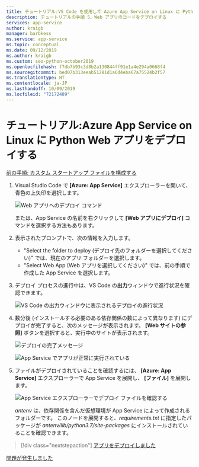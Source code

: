 ```yaml
---
title: チュートリアル:VS Code を使用して Azure App Service on Linux に Python Web アプリをデプロイする
description: チュートリアルの手順 5、Web アプリのコードをデプロイする
services: app-service
author: kraigb
manager: barbkess
ms.service: app-service
ms.topic: conceptual
ms.date: 09/12/2019
ms.author: kraigb
ms.custom: seo-python-october2019
ms.openlocfilehash: f7db7b93c3d8b2a130844ff91e1a4e294a0668f4
ms.sourcegitcommit: bed07b313eeab51281d1a6d4eba67a75524b2f57
ms.translationtype: HT
ms.contentlocale: ja-JP
ms.lasthandoff: 10/09/2019
ms.locfileid: "72172489"
---
```

# <a name="tutorial-deploy-your-python-web-app-to-azure-app-service-on-linux"></a>チュートリアル:Azure App Service on Linux に Python Web アプリをデプロイする

[前の手順: カスタム スタートアップ ファイルを構成する](tutorial-deploy-app-service-on-linux-04.md)

1. Visual Studio Code で **[Azure: App Service]** エクスプローラーを開いて、青色の上矢印を選択します。

   ![Web アプリへのデプロイ コマンド](media/deploy-azure/deploy-to-web-app-command.png)

    または、App Service の名前を右クリックして **[Web アプリにデプロイ]** コマンドを選択する方法もあります。

1. 表示されたプロンプトで、次の情報を入力します。

    - "Select the folder to deploy (デプロイ先のフォルダーを選択してください)" では、現在のアプリ フォルダーを選択します。
    - "Select Web App (Web アプリを選択してください)" では、前の手順で作成した App Service を選択します。

1. デプロイ プロセスの進行中は、VS Code の**出力**ウィンドウで進行状況を確認できます。

    ![VS Code の出力ウィンドウに表示されるデプロイの進行状況](media/deploy-azure/deployment-progress.png)

1. 数分後 (インストールする必要のある依存関係の数によって異なります) にデプロイが完了すると、次のメッセージが表示されます。 **[Web サイトの参照]** ボタンを選択すると、実行中のサイトが表示されます。

    ![デプロイの完了メッセージ](media/deploy-azure/deployment-complete.png)

    ![App Service でアプリが正常に実行されている](media/deploy-azure/running-app.png)

1. ファイルがデプロイされていることを確認するには、 **[Azure: App Service]** エクスプローラーで App Service を展開し、 **[ファイル]** を展開します。

    ![App Service エクスプローラーでデプロイ ファイルを確認する](media/deploy-azure/expand-files-node.png)

    *antenv* は、依存関係を含んだ仮想環境が App Service によって作成されるフォルダーです。 このノードを展開すると、*requirements.txt* に指定したパッケージが *antenv/lib/python3.7/site-packages* にインストールされていることを確認できます。

> [!div class="nextstepaction"]
> [アプリをデプロイしました](tutorial-deploy-app-service-on-linux-06.md)

[問題が発生しました](https://www.research.net/r/PWZWZ52?tutorial=vscode-appservice-python&step=05-deploy-app)
